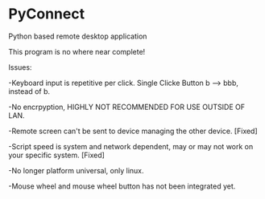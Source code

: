 # PyConnect
Python based remote desktop application

This program is no where near complete!

Issues:

  -Keyboard input is repetitive per click. Single Clicke Button b --> bbb, instead of b.
																																																																
  -No encrpyption, HIGHLY NOT RECOMMENDED FOR USE OUTSIDE OF LAN.
																																																															
  -Remote screen can't be sent to device managing the other device. [Fixed]
																																																																
  -Script speed is system and network dependent, may or may not work on your specific system. [Fixed]

  -No longer platform universal, only linux. 

  -Mouse wheel and mouse wheel button has not been integrated yet. 
